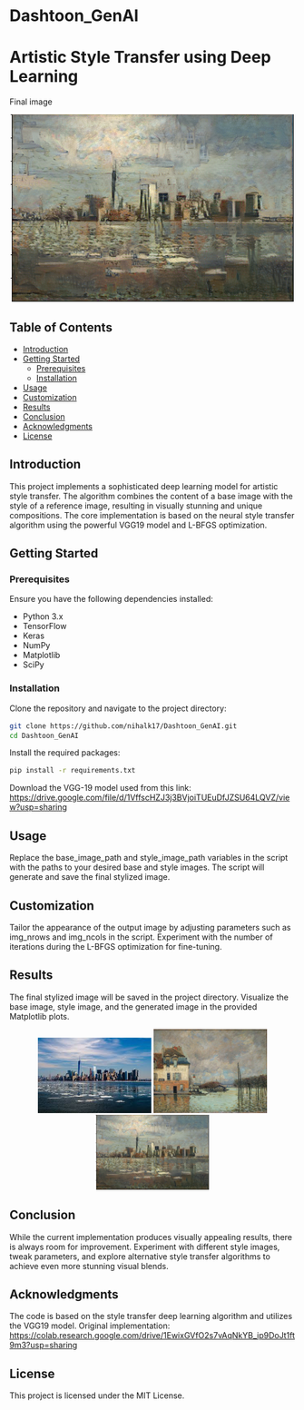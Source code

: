 # Dashtoon_GenAI
# Artistic Style Transfer using Deep Learning

Final image
<p align="center">
  <img src="examples/final_image.png" alt="Final Image" width="500"/>
</p>

## Table of Contents
- [Introduction](#introduction)
- [Getting Started](#getting-started)
  - [Prerequisites](#prerequisites)
  - [Installation](#installation)
- [Usage](#usage)
- [Customization](#customization)
- [Results](#results)
- [Conclusion](#conclusion)
- [Acknowledgments](#acknowledgments)
- [License](#license)

## Introduction

This project implements a sophisticated deep learning model for artistic style transfer. The algorithm combines the content of a base image with the style of a reference image, resulting in visually stunning and unique compositions. The core implementation is based on the neural style transfer algorithm using the powerful VGG19 model and L-BFGS optimization.

## Getting Started

### Prerequisites

Ensure you have the following dependencies installed:

- Python 3.x
- TensorFlow
- Keras
- NumPy
- Matplotlib
- SciPy

### Installation

Clone the repository and navigate to the project directory:

```bash
git clone https://github.com/nihalk17/Dashtoon_GenAI.git
cd Dashtoon_GenAI
```

Install the required packages:

```bash
pip install -r requirements.txt
```
Download the VGG-19 model used from this link: https://drive.google.com/file/d/1VffscHZJ3j3BVjoiTUEuDfJZSU64LQVZ/view?usp=sharing

## Usage
Replace the base_image_path and style_image_path variables in the script with the paths to your desired base and style images.
The script will generate and save the final stylized image.

## Customization
Tailor the appearance of the output image by adjusting parameters such as img_nrows and img_ncols in the script.
Experiment with the number of iterations during the L-BFGS optimization for fine-tuning.

## Results
The final stylized image will be saved in the project directory. Visualize the base image, style image, and the generated image in the provided Matplotlib plots.

<p align="center">
  <img src="examples/base_image.jpeg" alt="Base Image" width="200"/>
  <img src="examples/style_image.png" alt="Style Image" width="200"/>
  <img src="examples/final_image.png" alt="Final Image" width="200"/>
</p>

## Conclusion
While the current implementation produces visually appealing results, there is always room for improvement. Experiment with different style images, tweak parameters, and explore alternative style transfer algorithms to achieve even more stunning visual blends.

## Acknowledgments
The code is based on the style transfer deep learning algorithm and utilizes the VGG19 model.
Original implementation: https://colab.research.google.com/drive/1EwixGVfO2s7vAqNkYB_ip9DoJt1ft9m3?usp=sharing

## License
This project is licensed under the MIT License.
